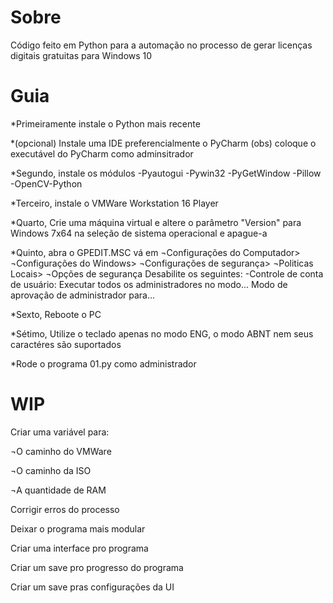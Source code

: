 # Sobre
Código feito em Python para a automação no processo de gerar licenças digitais gratuitas para Windows 10

# Guia
*Primeiramente instale o Python mais recente

*(opcional) Instale uma IDE preferencialmente o PyCharm
(obs) coloque o executável do PyCharm como adminsitrador

*Segundo, instale os módulos
-Pyautogui
-Pywin32
-PyGetWindow
-Pillow
-OpenCV-Python

*Terceiro, instale o VMWare Workstation 16 Player

*Quarto, Crie uma máquina virtual e altere o parâmetro "Version"
para Windows 7x64 na seleção de sistema operacional e apague-a

*Quinto, abra o GPEDIT.MSC vá em
¬Configurações do Computador>
 ¬Configurações do Windows>
  ¬Configurações de segurança>
   ¬Politicas Locais>
    ¬Opções de segurança
Desabilite os seguintes:
-Controle de conta de usuário: Executar todos os administradores no modo...
                               Modo de aprovação de administrador para...

*Sexto, Reboote o PC  

*Sétimo, Utilize o teclado apenas no modo ENG, o modo ABNT nem seus caractéres são suportados

*Rode o programa 01.py como administrador

# WIP

Criar uma variável para:

¬O caminho do VMWare

¬O caminho da ISO 

¬A quantidade de RAM



Corrigir erros do processo



Deixar o programa mais modular


Criar uma interface pro programa


Criar um save pro progresso do programa

Criar um save pras configurações da UI
